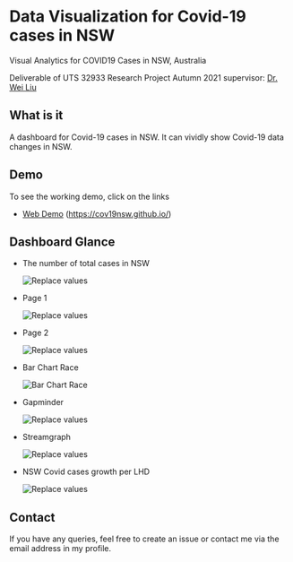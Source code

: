 
# Data Visualization for Covid-19 cases in NSW
Visual Analytics for COVID19 Cases in NSW, Australia

Deliverable of UTS 32933 Research Project Autumn 2021
supervisor: [Dr. Wei Liu](https://www.uts.edu.au/staff/wei.liu)

## What is it
A dashboard for Covid-19 cases in NSW. It can vividly show Covid-19 data changes in NSW. 


## Demo
To see the working demo, click on the links
- <a href="https://cov19nsw.github.io/" target="_blank">Web Demo</a>
(https://cov19nsw.github.io/)

## Dashboard Glance

- The number of total cases in NSW

    ![Replace values](https://i.imgur.com/UtlvU49.png)
    
- Page 1

    ![Replace values](https://i.imgur.com/Qgg5DQ3.png)
    
- Page 2

    ![Replace values](https://i.imgur.com/YSgcTID.png)
    
- Bar Chart Race

    ![Bar Chart Race](https://i.imgur.com/HBKXCU1.png)
    
- Gapminder

    ![Replace values](https://i.imgur.com/HsbiDM5.png)
    
- Streamgraph

    ![Replace values](https://i.imgur.com/oaoY2w9.png)
    
- NSW Covid cases growth per LHD

    ![Replace values](https://i.imgur.com/SHYtqUq.png)
    








## Contact 

If you have any queries, feel free to create an issue or contact me via the email address in my profile.

